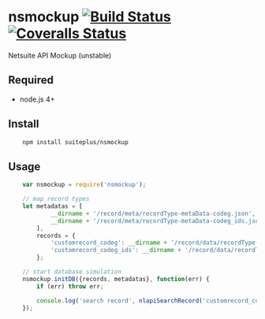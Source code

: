 # nsmockup [![Build Status][travis-image]][travis-url] [![Coveralls Status][coveralls-image]][coveralls-url]
Netsuite API Mockup (unstable)

## Required
 * node.js 4+

## Install
```bash
    npm install suiteplus/nsmockup
```

## Usage
```javascript
    var nsmockup = require('nsmockup');

    // map record types
    let metadatas = [
            __dirname + '/record/meta/recordType-metaData-codeg.json',
            __dirname + '/record/meta/recordType-metaData-codeg_ids.json'
        ],
        records = {
            'customrecord_codeg': __dirname + '/record/data/recordType-codeg.json',
            'customrecord_codeg_ids': __dirname + '/record/data/recordType-codeg_ids.json'
        };

    // start database simulation
    nsmockup.initDB({records, metadatas}, function(err) {
        if (err) throw err;

        console.log('search record', nlapiSearchRecord('customrecord_codeg'));
    });
```

[travis-url]: https://travis-ci.org/suiteplus/nsmockup
[travis-image]: https://img.shields.io/travis/suiteplus/nsmockup.svg

[coveralls-url]: https://coveralls.io/r/suiteplus/nsmockup
[coveralls-image]: http://img.shields.io/coveralls/suiteplus/nsmockup/master.svg